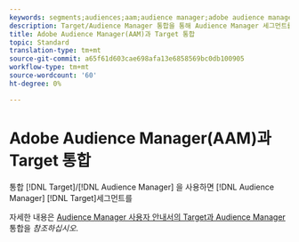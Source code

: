 ```yaml
---
keywords: segments;audiences;aam;audience manager;adobe audience manager;integrate;integration
description: Target/Audience Manager 통합을 통해 Audience Manager 세그먼트를 Adobe Target으로 보낼 수 있습니다
title: Adobe Audience Manager(AAM)과 Target 통합
topic: Standard
translation-type: tm+mt
source-git-commit: a65f61d603cae698afa13e6858569bc0db100905
workflow-type: tm+mt
source-wordcount: '60'
ht-degree: 0%

---
```



# Adobe Audience Manager(AAM)과 Target 통합

통합 [!DNL Target]/[!DNL Audience Manager] 을 사용하면 [!DNL Audience Manager] [!DNL Target]세그먼트를

자세한 내용은 [Audience Manager 사용자 안내서의 Target과 Audience Manager](https://docs.adobe.com/content/help/en/audience-manager/user-guide/implementation-integration-guides/integration-other-solutions/aam-target-integration.html) 통합을 *참조하십시오*.
